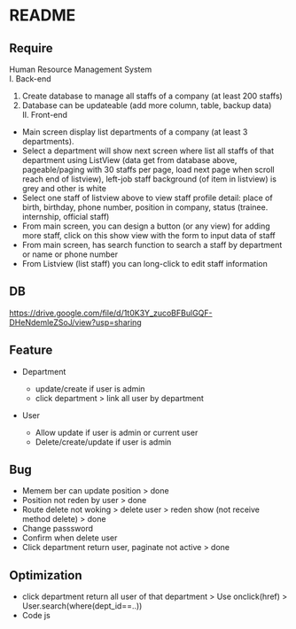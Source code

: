 # README

## Require

Human Resource Management System 				
I. Back-end				
 1. Create database to manage all staffs of a company (at least 200 staffs)				
 2. Database can be updateable (add more column, table, backup data)				
II. Front-end				
- Main screen display list departments of a company (at least 3 departments). 				
- Select a department will show next screen where list all staffs of that department using ListView (data get from database above, pageable/paging with 30 staffs per page, load next page when scroll reach end of listview), left-job staff background (of item in listview) is grey and other is white				
- Select one staff of listview above to view staff profile detail: place of birth, birthday, phone number, position in company, status (trainee. internship, official staff)				
- From main screen, you can design a button (or any view) for adding more staff, click on this show view with the form to input data of staff				
- From main screen, has search function to search a staff by department or name or phone number				
- From Listview (list staff) you can long-click to edit staff information				

## DB

https://drive.google.com/file/d/1t0K3Y_zucoBFBulGQF-DHeNdemleZSoJ/view?usp=sharing

## Feature

- Department
    + update/create if user is admin
    + click department > link all user by department

- User
    + Allow update if user is admin or current user
    + Delete/create/update if user is admin

## Bug

- Memem ber can update position > done
- Position not reden by user > done
- Route delete not woking > delete user > reden show (not receive method delete) > done
- Change passsword 
- Confirm when delete user 
- Click department return user, paginate not active > done

## Optimization

- click department return all user of that department > Use onclick(href) > User.search(where(dept_id==..)) 
- Code js   


